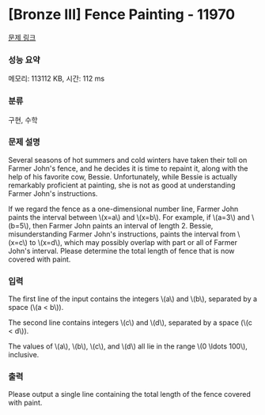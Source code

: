 # [Bronze III] Fence Painting - 11970 

[문제 링크](https://www.acmicpc.net/problem/11970) 

### 성능 요약

메모리: 113112 KB, 시간: 112 ms

### 분류

구현, 수학

### 문제 설명

<p>Several seasons of hot summers and cold winters have taken their toll on Farmer John's fence, and he decides it is time to repaint it, along with the help of his favorite cow, Bessie. Unfortunately, while Bessie is actually remarkably proficient at painting, she is not as good at understanding Farmer John's instructions.</p>

<p>If we regard the fence as a one-dimensional number line, Farmer John paints the interval between \(x=a\) and \(x=b\). For example, if \(a=3\) and \(b=5\), then Farmer John paints an interval of length 2. Bessie, misunderstanding Farmer John's instructions, paints the interval from \(x=c\) to \(x=d\), which may possibly overlap with part or all of Farmer John's interval. Please determine the total length of fence that is now covered with paint.</p>

### 입력 

 <p>The first line of the input contains the integers \(a\) and \(b\), separated by a space (\(a < b\)).</p>

<p>The second line contains integers \(c\) and \(d\), separated by a space (\(c < d\)).</p>

<p>The values of \(a\), \(b\), \(c\), and \(d\) all lie in the range \(0 \ldots 100\), inclusive.</p>

### 출력 

 <p>Please output a single line containing the total length of the fence covered with paint.</p>

